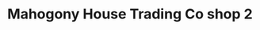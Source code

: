 ---
title: "Mahogony House Trading Co shop 2"
url: /natimuk/mahogony-house-trading-co-shop-2/
shop: furniture
---
